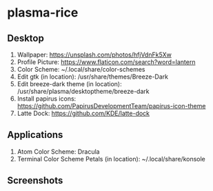 # plasma-rice

## Desktop
1. Wallpaper: https://unsplash.com/photos/hfjVdnFk5Xw
2. Profile Picture: https://www.flaticon.com/search?word=lantern
3. Color Scheme: ~/.local/share/color-schemes
4. Edit gtk (in location): /usr/share/themes/Breeze-Dark
5. Edit breeze-dark theme (in location): /usr/share/plasma/desktoptheme/breeze-dark
6. Install papirus icons: https://github.com/PapirusDevelopmentTeam/papirus-icon-theme
7. Latte Dock: https://github.com/KDE/latte-dock

## Applications
1. Atom Color Scheme: Dracula
2. Terminal Color Scheme Petals (in location): ~/.local/share/konsole

## Screenshots


